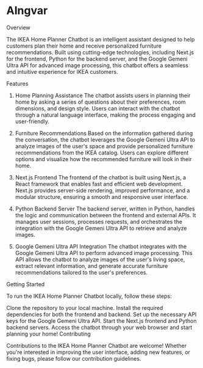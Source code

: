 # AIngvar
Overview

The IKEA Home Planner Chatbot is an intelligent assistant designed to help customers plan their home and receive personalized furniture recommendations. Built using cutting-edge technologies, including Next.js for the frontend, Python for the backend server, and the Google Gemeni Ultra API for advanced image processing, this chatbot offers a seamless and intuitive experience for IKEA customers.

Features

1. Home Planning Assistance
The chatbot assists users in planning their home by asking a series of questions about their preferences, room dimensions, and design style. Users can interact with the chatbot through a natural language interface, making the process engaging and user-friendly.

2. Furniture Recommendations
Based on the information gathered during the conversation, the chatbot leverages the Google Gemeni Ultra API to analyze images of the user's space and provide personalized furniture recommendations from the IKEA catalog. Users can explore different options and visualize how the recommended furniture will look in their home.

3. Next.js Frontend
The frontend of the chatbot is built using Next.js, a React framework that enables fast and efficient web development. Next.js provides server-side rendering, improved performance, and a modular structure, ensuring a smooth and responsive user interface.

4. Python Backend Server
The backend server, written in Python, handles the logic and communication between the frontend and external APIs. It manages user sessions, processes requests, and orchestrates the integration with the Google Gemeni Ultra API to retrieve and analyze images.

5. Google Gemeni Ultra API Integration
The chatbot integrates with the Google Gemeni Ultra API to perform advanced image processing. This API allows the chatbot to analyze images of the user's living space, extract relevant information, and generate accurate furniture recommendations tailored to the user's preferences.

Getting Started

To run the IKEA Home Planner Chatbot locally, follow these steps:

Clone the repository to your local machine.
Install the required dependencies for both the frontend and backend.
Set up the necessary API keys for the Google Gemeni Ultra API.
Start the Next.js frontend and Python backend servers.
Access the chatbot through your web browser and start planning your home!
Contributing

Contributions to the IKEA Home Planner Chatbot are welcome! Whether you're interested in improving the user interface, adding new features, or fixing bugs, please follow our contribution guidelines.


